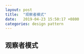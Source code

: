 ```yaml
---
layout: post
title:  "观察者模式"
date:   2019-04-23 15:50:17 +0800
categories: design pattern
---
```

## 观察者模式
